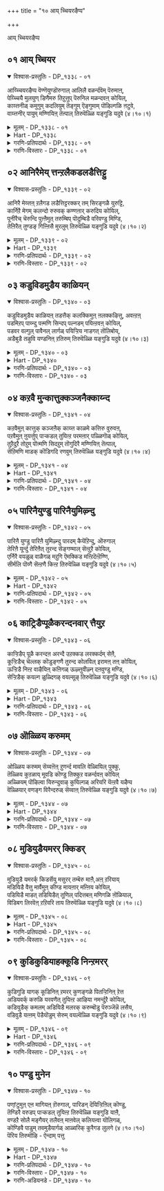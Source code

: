 +++
title = "१० आय् च्चियरऴैप्प"

+++

आय् च्चियरऴैप्प

## ०१ आय् च्चियर

<details open><summary>विश्वास-प्रस्तुतिः - DP_१३३८ - ०१</summary>

आय्च्चियरऴैप्प वॆण्णॆयुण्डॊरुगाल् आलिलै वळर्न्दवॆम् पॆरुमाऩ्,  
पेय्च्चियै मुलयुण् डिणैमरु तिऱुत्तुप् पॆरुनिल मळन्दवऩ् कोयिल्,  
काय्त्तनीळ् कमुगुम् कदलियुम् तॆङ्गुम् ऎङ्गुमाम् पॊऴिल्गळि ऩटुवे,  
वाय्त्तनीर् पायुम् मण्णियिऩ् तॆऩ्पाल् तिरुवॆळ्ळि यङ्गुडि यदुवे (४।१०।१)
</details>

<details><summary>मूलम् - DP_१३३८ - ०१</summary>

आय्च्चियरऴैप्प वॆण्णॆयुण्डॊरुगाल् आलिलै वळर्न्दवॆम् पॆरुमाऩ्,  
पेय्च्चियै मुलयुण् डिणैमरु तिऱुत्तुप् पॆरुनिल मळन्दवऩ् कोयिल्,  
काय्त्तनीळ् कमुगुम् कदलियुम् तॆङ्गुम् ऎङ्गुमाम् पॊऴिल्गळि ऩटुवे,  
वाय्त्तनीर् पायुम् मण्णियिऩ् तॆऩ्पाल् तिरुवॆळ्ळि यङ्गुडि यदुवे (४।१०।१)
</details>

<details><summary>Hart - DP_१३३८</summary>

Our dear lord who ate the butter that the cowherd women gave him,  
slept on a banyan leaf at the end of the eon,  
drank the milk of the devil Putanā,  
broke the two marudu trees,  
and who measured the world and the sky with his two feet at king Mahabali’s sacrifice,  
stays in the temple in Thiruveḷḷiyanguḍi in the southern land  
where the Maṇṇi river flows among the groves with its abundant water  
and coconut, banana and tall kamugu trees grow:
</details>

<details><summary>गरणि-प्रतिपदार्थः - DP_१३३८ - ०१</summary>

आय् च्चियर् = गॊल्लतियरु, अऴैप्प = मॊरॆयिडुवन्तॆ, वॆण्णॆय् उण्डु = बॆण्णॆयन्नु तिन्दवनू, ऒरु काल् = ऒन्दु समयदल्लि, आल् इलै = आलद ऎलॆयमेलॆ, वळर्न्द = पवडिसि \(निद्रिसि\)द, ऎम्बॆरुमान् = सर्वेश्वरनू, पेय् च्चियै मुलै उण्डु = राक्षसिय मॊलॆयन्नुण्डवनू, इणैमरुदु = जोडि मत्तीमरगळन्नु, इऱुत्तु = मुरिदवनू,पॆरुनिलम् = विशालवाद भूमियन्नु, अळन्दवन् = अळॆदवनू \(आद भगवन्तन\), कोयिल् = इरुव पवित्रस्थळवॆन्दरॆ, काय् त्त = कायिबिट्टिरुव, नील् = ऎत्तरवागि बॆळॆदिरुव, कमुहुम् = अडकॆ मरगळु, कदलियुन् = बाळॆय मरगळु, तॆङ्गुम् = तॆङ्गिन मरगळु, ऎङ्गुम् = ऎल्लॆल्लियू \(ऎल्ल कडॆयू\), आम् = समृद्धियागिरुव, पॊऴिळ् हळिन् = तोपुगळ, नडुवे = नडुवल्लि, वाय् त्त = बेकागुवष्टु, नीर् पायुम् = नीरन्नु हरिसुव, मण्णियिन् = मण्णिनदिय, तॆन् पाल्= दक्षिणद दडदल्लि, तिरुवॆळ्ळियङ्गुडि अदुवे = \(अक्को\) अदे, तिरुवॆळ्ळियङ्गुडि क्षेत्र. 
</details>

<details><summary>गरणि-विस्तारः - DP_१३३८ - ०१</summary>

गॊल्लतियरु मॊरॆयिडुवन्तॆ बॆण्णॆयन्नुण्डवनू, ऒन्दु समयदल्लि आलद ऎलॆय मेलॆ पवडिसिद स्वामियू, राक्षसिय मॊलॆयन्नुण्डवनू, जोडि मत्तीमरगळन्नु मुरिदवनू विशालवाद भूमियन्नळॆदवनू आद सर्वेश्वरनु नॆलसिरुव पवित्रस्थळवॆन्दरॆ, कायिबिट्टिरुव ऎत्तरवाद अडकॆय मरगळू बाळॆयमरगळु तॆङ्गिनमरगळू ऎल्ल कडॆयू समृद्धियागिरुव तोपुगळ नडुवॆ बेकागुवष्टु नीरन्नु हरिसुव मण्णिनदिय दक्षिणद दडदल्लि अक्कॊ अदे तिरुवॆळ्ळियङ्गुडि क्षेत्र.

नानाकालगळल्लि नानासाहसगळन्नु नडॆसिदवनू, नानारीतियल्लि कीर्तियन्नु गळिसिदवनू आद भगवन्तनु भूलोकदल्लि नाना दिव्यक्षेत्रगळल्लि नॆलसिद्दानॆ. अवुगळल्लि तिरुवॆळ्ळियङ्गुडि ऎम्बुदॊन्दु पवित्रक्षेत्र. ई क्षेत्रद बगॆगॆ आळ्वाररु ई तिरुमॊऴियल्लि परिचयमाडिकॊडुत्तारॆ. 

तिरुवॆळ्ळियङ्गुडि क्षेत्रवु ’मण्णि’नदिय दक्षिण्द दडदल्लिदॆ. अदर दडगळल्लि ऎल्लि नोडिदरू बाळॆय तोटगळु, अडकॆय तोटगळु, तॆङ्गिन तोटगळु. नदियु अवुगळिगॆल्ल बेकादष्टु नीरन्नु ऒदगिसुत्तदॆ. अदरिन्द, मरगळॆल्लवू दट्टवागि ऎत्तरवागि बॆळॆदिवॆ. अवुगळल्लि कायिगळु पुष्कळवागि गॊनॆगळल्लि तुम्बिकॊण्डिवॆ. तम्पाद आ प्रदेशदल्लि तोटगळ नडुवॆ सर्वेश्वरन देवालयविदॆ. 

आ स्वामिय वैशिष्ट्यवेनु? 

हिन्दॆ, ऒन्दु समयदल्लि, स्वामियु श्रीकृष्णनागि अवतरिसि नन्दगोकुलदल्लि बॆळॆयुत्तिद्दाग, अल्लिय गॊल्लतियरॆल्लरू श्रीकृष्णन तायियाद यशोदादेवियल्लि मॊरॆयिडुवन्तॆ हालु, मॊसरु, बॆण्णॆ मुन्ताद अवरु कूडिट्ट वस्तुगळन्नॆल्ला उण्डु अरगिसिकॊण्ड अद्भुतकारि. कृष्णनु ऎळॆय कन्दनागिरुवाग, कंसनिन्द प्रेरितळागि, तायिय यशोदॆय रूपवन्नु अळवडिसिकॊण्डु बन्दु पूतनियॆम्ब राक्षसियल्लि विषद हालन्नु कुडिदु, आ मूलक अवळ प्राणवन्ने हीरिकॊण्ड अद्भुतकारि. मत्तॆ कृष्णनु अम्बॆगालिक्कुव मगुवागि, तानु माडिद चेष्टॆगळिगॆ शिक्षॆयॆम्बन्तॆ, तायियिन्द ऒरळुकल्लिगॆ कट्टिसिकॊण्डु अदन्नू तन्न हिन्दॆ ऎळॆदुकॊण्डु होगुत्ता, पुष्टवागि बॆळॆदुनिन्तिद्दु जोडि मत्ती मरगळ नडुवॆ नुसुळि, तन्नहिन्दॆ बन्दिद्द ऒरळन्नू तन्न कडॆगॆ ऎळॆदुकॊळ्ळुव नॆपदल्लि आ जोडिमरगळन्ने मुरिदुहाकिद अद्भुतकारि\! 

मत्तॊन्दु समयदल्लि, स्वामियु वामनवटुवागि बलिचक्रवर्तिय यागशालॆगॆ बन्दु, मूरडि नॆलवन्नु याचिसि, पडॆदुकॊण्ड बळिक त्रिविक्रमनागि बॆळॆदु, विशालवाद भूमण्डलवन्नु तन्न ऒन्दे हॆज्जॆयिन्द अळॆदुकॊण्ड अद्भुतकारि\! 

मत्तॆ प्रळयकालदल्लि,इडिय ब्रह्माण्डवन्नु कबळिसि, ऎल्लॆल्लू जलमयमाडि, तानॊन्दु पुट्ट आलदॆलॆय मेलॆ एनू अरियद मगुविनन्तॆ मलगि बहुकाल योग निद्रॆयल्लिद्द महाद्भुतकारि\! 

इन्थ अद्भुतकारियाद सर्वेश्वरनु ईग अत्यन्त मधुरवाद आकर्षकवाद अर्चामूर्तियागि, भक्तकोटिगॆ कृपॆदोरुवुदक्कागिये, तिरुवॆळ्ळियङ्गुडि क्षेत्रदल्लि नॆलसिद्दानॆ. अल्लिगॆ होगि, स्वामिय दिव्यसुन्दर रूपवन्नु कण्डु, कैयल्लाद सेवॆ सल्लिसि, अवन अनुग्रहक्कॆ पात्ररागबेकॆन्दु आळ्वाररु हेळुत्तारॆ.
</details>

## ०२ आनिरैमेय् त्तन्ऱलैकडलडैत्तिट्टु

<details open><summary>विश्वास-प्रस्तुतिः - DP_१३३९ - ०२</summary>

आनिरै मेय्त्तऩ् ऱलैगड लडैत्तिट्टरक्कर् तम् सिरङ्गळै युरुट्टि,  
कार्निऱै मेगम् कलन्दो रुरुवक् कण्णऩार् करुदिय कोयिल्,  
पूनीरैच् चॆरुन्दि पुऩ्ऩैमुत् तरुम्बिप् पॊदुम्बिडै वरिवण्डु मिण्डि,  
तेऩिरैत् तुण्डङ् गिऩ्ऩिसै मुरलुम् तिरुवॆळ्ळि यङ्गुडि यदुवे (४।१०।२)
</details>

<details><summary>मूलम् - DP_१३३९ - ०२</summary>

आनिरै मेय्त्तऩ् ऱलैगड लडैत्तिट्टरक्कर् तम् सिरङ्गळै युरुट्टि,  
कार्निऱै मेगम् कलन्दो रुरुवक् कण्णऩार् करुदिय कोयिल्,  
पूनीरैच् चॆरुन्दि पुऩ्ऩैमुत् तरुम्बिप् पॊदुम्बिडै वरिवण्डु मिण्डि,  
तेऩिरैत् तुण्डङ् गिऩ्ऩिसै मुरलुम् तिरुवॆळ्ळि यङ्गुडि यदुवे (४।१०।२)
</details>

<details><summary>Hart - DP_१३३९</summary>

Our dear lord, the cloud-colored Kaṇṇan who grazed the cows,  
churned the milky ocean for the gods,  
and fought with the Rākshasas and made their heads roll on the ground  
stays in the temple in Thiruveḷḷiyangudi  
where blossoming cherundi and budding punnai plants bloom in the groves  
and lined bees swarm, drinking honey and singing sweet music:
</details>

<details><summary>गरणि-प्रतिपदार्थः - DP_१३३९ - ०२</summary>

आनिरै = दनगळ मन्दॆयन्नु, मेय् त्तु = मेयिसि, अन्ऱु = अन्दु, अलै कडल् = अलॆगळिन्द तुम्बिद कडलन्नु, अडैत्तिट्टु = अडगिसि, अरक्कर् तम् = राक्षसर, शिरङ्गळै = शिरगळन्नु, उरुट्टि = उरुडिसि, कार् निऱै = मळॆगालदल्लि तुम्बिकॊण्डिरुव, मेहम् = मेघगळु, कलन्ददु = कलॆतुकॊण्डिरुव, ओर् उरुवम् = अपरूपवाद \(साटियिल्लद\) ऒन्दु रूपवुळ्ळ,कण्णनार् = श्रीकृष्णनु, करुदिय = आशिसिरुव, कोयिल् = देवालय \(पवित्रस्थळ\)वॆन्दरॆ, पूनिरै = हूतुम्बिरुव, शॆरुन्दि = सुरहॊन्नॆ, पुन्नै = हॊन्नॆमरगळल्लि, मुत्तु = मुत्तुगळन्तॆ, अरुम्बि = मॊग्गुगळागि, पॊदुम्बिडै = दट्टवागिरुव तोपुगळल्लि, वरिवण्डु= सॊबगिन दुम्बिगळु, मिण्डि = तुम्बिकॊण्डु, तेन् = मधुवन्नु, इरैत्तु = गुय् गुट्टुत्ता \(सद्दुमाडुत्ता\), अङ्गु = अल्लि, उण्डु = उण्डु, इन् = मधुरवागि, इशै मुरलुम् = गानमाडुत्तिरुव, तिरुवॆळ्ळियङ्गुवागि, इशै मुरलुम् = गानमाडुत्तिरुव, तिरुवॆळ्ळियङ्गुडि अदुवे = तिरुवॆळ्ळियङ्गुडि क्षेत्र अदे. 
</details>

<details><summary>गरणि-विस्तारः - DP_१३३९ - ०२</summary>

अन्दु, दनगळ मन्दॆयन्नु मेयिसि, अलॆगळिन्द तुम्बिद कडलन्नु अडगिसि, राक्षसर शिरगळन्नु उरुडिसि, मळॆगालद दट्टवाद मोडगळ हागॆ साटियिल्लद ऒन्दु रूपवन्नु तळॆद श्रीकृष्णनु आशिसुव पवित्रस्थळवॆन्दरॆ, हू तुम्बिद सुरहॊन्नॆ, हॊन्नॆ मरगळल्लि मुत्तुगळन्तॆ मॊग्गुगळागि दट्टवागिरुव तोपुगळल्लि सॊबगिन दुम्बिगळु तुम्बिकॊण्डु सद्दुमाडुत्ता मधुवन्नुण्डु गानमाडुत्तिरुव तिरुवॆळ्ळियङ्गुडि क्षेत्रवे.

तिरुवॆळ्ळियङ्गुडि क्षेत्रवु सुरहॊन्नॆ मॊदलाद परिमळतुम्बिद हूविन मरगळ तोपुगळिन्द सुत्तुवरिदिदॆ. अल्लि सॊबगिन दुम्बिगळु हूगळन्नु सेरि, सद्दुमाडुत्ता, मधुवन्नुण्डु, आनन्ददिन्द गान माडुत्तिरुत्तवॆ. अल्लिये भगवन्तनु मधुरवाद रूपवन्नु तळॆदु, भक्तरन्नु अनुग्रहिसुवुदक्कागिये नॆलसिद्दानॆ. 

आ भगवन्तने, हिन्दॆ, मळॆगालद दट्टवाद मुगिलिन हागॆ विलक्षणवाद आकर्षकवाद रूपदल्लि श्रीकृष्णनागि अवतरिसि, इतर गोवळ बालकर हागॆये दनकरुगळन्नु मेयिसिदनु. 

आ भगवन्तने, हिन्दॆ, श्रीरामनागि अवतरिसि, अलॆगळिन्द तुम्बिद कडलन्नु अडगिसि, अदक्कॆ सेतुवॆयन्नु कट्टि, लङ्कॆगॆ मुत्तिगॆ हाकिदनु. अल्लि वासिसुत्तिद्द राक्षसर तलॆगळन्नु उरुडिसिदनु. 

आ स्वामिये इष्टपट्टु तिरुवॆळियङ्गुडि क्षेत्रदल्लि अर्चामूर्तियागि नॆलसिरुवुदु. अवनन्नु दर्शिसि, सेवॆमादि, अवन कृपॆगॆ पात्ररागबेकॆन्दु आळ्वाररु हेळुत्तारॆ.
</details>

## ०३ कडुविडमुडैय काळियन्

<details open><summary>विश्वास-प्रस्तुतिः - DP_१३४० - ०३</summary>

कडुविडमुडैय काळियऩ् तडत्तैक् कलक्किमुऩ् ऩलक्कऴित्तु, अवऩ्ऱऩ्  
पडमिऱप् पाय्न्दु पऩ्मणि सिन्दप् पल्नडम् पयिऩ्ऱवऩ् कोयिल्,  
पडवर वल्गुल् पावैनल् लार्गळ् पयिऱ्ऱिय नाडगत् तॊलिबोय्,  
अडैबुडै तऴुवि यण्डनिऩ् ऱतिरुम् तिरुवॆळ्ळि यङ्गुडि यदुवे (४।१०।३)
</details>

<details><summary>मूलम् - DP_१३४० - ०३</summary>

कडुविडमुडैय काळियऩ् तडत्तैक् कलक्किमुऩ् ऩलक्कऴित्तु, अवऩ्ऱऩ्  
पडमिऱप् पाय्न्दु पऩ्मणि सिन्दप् पल्नडम् पयिऩ्ऱवऩ् कोयिल्,  
पडवर वल्गुल् पावैनल् लार्गळ् पयिऱ्ऱिय नाडगत् तॊलिबोय्,  
अडैबुडै तऴुवि यण्डनिऩ् ऱतिरुम् तिरुवॆळ्ळि यङ्गुडि यदुवे (४।१०।३)
</details>

<details><summary>Hart - DP_१३४०</summary>

Our lord who entered the pond and danced  
on the head of the poisonous snake Kaliyan  
stirring up the water and afflicting him  
and making many diamonds spill out from his head  
stays in the temple in Thiruveḷḷiyanguḍi  
where the sound of music for a play acted by stately women  
spreads everywhere, reaching the sky and roaring like thunder:
</details>

<details><summary>गरणि-प्रतिपदार्थः - DP_१३४० - ०३</summary>

कडु विडम् उडैय = बलुकॆट्ट विषवन्नुळ्ळ, काळियन् = काळीयनिद्द, तडत्तै = तटाकवन्नु \(मडुवन्नु\), कलक्कि = कलकि हाकि, मुन् = हिन्दॆ ऒम्दु सल, अलक्कऴित्तु = बहळ सङ्कटगॊळिसि, अवन् तन् = अवन, पडम् = हॆडॆगळु, इऱ = मुरियुवन्तॆ, पाय्न्दु = \(अदर मेलॆ\) हारिकॊण्डु, पल् मणि शिन्द = हलवारु रत्नगळु उदुरिबीळुवन्तॆ, पल् नडम् = बगॆबगॆय \(अलवारु\) नर्तनगळन्नु, पयिन्ऱवन् कोयिल् = आडिदवन पवित्रस्थळवॆन्दरॆ, पडम् = हॆडॆगळुळ्ल, अरवु = सर्पद, अल् हुल् = नडुवन्नुळ्ळ \(नितम्बगळन्नुळ्ळ\), पावैनल्लार् हळ् = ऒळ्ळॆय \(सुन्दरियराड\) स्त्रीयरु, पयिट्रिय = पळगिद, नाडहत्तु = नटनद, ऒलि = सद्दु, पोय् = होगि, अडैपुडै तऴुवि = अक्कपक्क \(ऎडबल\)गळल्लि हरडिकॊण्डु, अण्डम् निन्ऱु = भूमण्डलदल्लॆल्ला, अदिरुम् = अदुरुवन्तॆ माडुव, तिरुवॆळ्ळियङ्गुडि अदुवे = तिरुवॆळ्ळियङ्गुडि क्षेत्रवे. 
</details>

<details><summary>गरणि-विस्तारः - DP_१३४० - ०३</summary>

बलुकॆट्ट विषवन्नुळ्ळ काळीयन मडुवन्नु कलकिहाकि, हिन्दॆ ऒन्दु सल, अवनन्नु बहळ सङ्कटगॊळिसि, अवन हॆडॆगळु मुरियुवन्तॆ \(अदरमेलॆ\) हारिकॊण्डु, अनेक रत्नगळु उदुरिबीळुवन्तॆ हलवारु नर्तनगळन्नु आडिदवन पवित्रस्थळवॆन्दरॆ, हॆडॆगळुळ्ळ सर्पद नडुवन्नुळ्ळ \(नितम्बगळन्नुळ्ळ\) ऒळ्ळॆय सुन्दरियराद स्त्रीयरु पळगिद नटनद सद्दु अक्कपक्कगळल्लि हरडुत्ता होगि भूमण्डलवन्ने अदुरुवन्तॆ माडुव तिरुवॆळियङ्गुडि क्षेत्रवे अदु. 

तिरुवॆळ्ळियङ्गुडि क्षेत्रदल्लि सुरसुन्दरियराद स्त्रीयरु प्रतिदिनवू तम्म नाट्यकलॆयन्नु तप्पदॆ अभ्यासमाडुत्तारॆ. अवरु धरिसिद काल्गॆज्जॆगळु मधुरवाद लयबद्धवाद सद्दुभूमण्डलवॆल्ला हरडि ऎल्लरू आनन्दिसुवन्तॆ माडुत्तदॆ. इदु भगवन्तनु, हिन्दॆ, श्रीकृष्णनागि अवतरिसिदाग, अवनु नडॆसिद अद्भुतनाट्यवॊन्दन्नु नॆनपिगॆ तरुत्तदॆ. आग, यमुनानदिय ऒन्दु मडुविनल्लि काळीयनॆम्ब भयङ्कर विषसर्पवॊन्दु सेरिकॊण्डित्तु. अदर कॆट्ट विषदिन्द मडुविन नीरु पशुपक्षिमृगादिगळिगू जनरिगू उपयोगविल्लद्दागि होगित्तु. श्रीकृष्णनु इदन्नु तिळिदु, मडुविन दडदल्लि बॆळॆदिद्द कदम्बमरवन्नेरि, मडुविनॊळक्कॆ धुमुकि, अदन्नु चॆन्नागि कलकिहाकिदनु. सुखवागि वासिसुत्तिद्द काळीयनिगॆ कोपबन्तु. कृष्णनन्नु अदु सुत्तिकॊण्डु कॊल्ललु यत्निसितु. कृष्णनु अदरॊडनॆ सरसवाडुत्ता, अदर हॆडॆय मेलक्कॆ हारिकॊण्डु, बगॆबगॆय नाट्यवन्नागि अदन्नु दणिसिदनु. कडॆगॆ काळीयनु शरणु बरलु, अदन्नु मन्निसि, अदक्कॆ सुरक्षितवाद सागरक्कॆ अदन्नु कळुहिसिकॊट्टनु.
</details>

## ०४ कऱवै मुन्कात्तुक्कञ्जनैक्काय्न्द

<details open><summary>विश्वास-प्रस्तुतिः - DP_१३४१ - ०४</summary>

कऱवैमुऩ् कात्तुक् कञ्जऩैक् काय्त्त काळमे कत्तिरु वुरुवऩ्,  
पऱवैमुऩ् ऩुयर्त्तुप् पाऱ्कडल् तुयिऩ्ऱ परमऩार् पळ्ळिगॊळ् कोयिल्,  
तुऱैदुऱै तोऱुम् पॊऩ्मणि सिदऱुम् तॊगुदिरै मण्णियिऩ् तॆऩ्पाल्,  
सॆऱिमणि माडक् कॊडिगदि रणवुम् तिरुवॆळ्ळि यङ्गुडि यदुवे (४।१०।४)
</details>

<details><summary>मूलम् - DP_१३४१ - ०४</summary>

कऱवैमुऩ् कात्तुक् कञ्जऩैक् काय्त्त काळमे कत्तिरु वुरुवऩ्,  
पऱवैमुऩ् ऩुयर्त्तुप् पाऱ्कडल् तुयिऩ्ऱ परमऩार् पळ्ळिगॊळ् कोयिल्,  
तुऱैदुऱै तोऱुम् पॊऩ्मणि सिदऱुम् तॊगुदिरै मण्णियिऩ् तॆऩ्पाल्,  
सॆऱिमणि माडक् कॊडिगदि रणवुम् तिरुवॆळ्ळि यङ्गुडि यदुवे (४।१०।४)
</details>

<details><summary>Hart - DP_१३४१</summary>

Our dark cloud-colored lord with an eagle banner  
who protected the cows, fought with Kamsan  
and sleeps on the milky ocean  
stays in the temple in Thiruveḷḷiyangudi on the southern bank of the Maṇṇai river  
whose waves deposit gold and diamonds on the shores,  
a place filled with diamond-studded palaces and forts where flags fly:
</details>

<details><summary>गरणि-प्रतिपदार्थः - DP_१३४१ - ०४</summary>

कऱवै = हसुगळन्नु, मुन् = मॊदलु, कात्तु = काय्दु, कञ्जनै = कंसनन्नु, काय्न्द = हिंसिसि कॊन्द, काळमेहम् = कार्मुगिलिनन्तॆ, तिरु उरुवन् = पवित्रवाद देहवुळ्ळवनू, पर्सवै = गरुडपक्षियन्नु, मुन् = मुम्भागदल्लि, उयर् त्तु = हारिसि, पाऱ् कडल् = पाल्गडलल्लि, तुयिन्ऱ = निद्रिसुव, परमनार् = परमपुरुषनु, पळ्ळिकॊळ् = पवडिसिरुव \(स्थिरवागि नॆलसिरुव\), कोयिल् = पवित्रस्थळवॆन्दरॆ, तुऱैतुऱै तोऱुम् = ऎल्ला तॊरॆगळिगिन्तलू, पॊन् = चिन्नवन्नू, मणि = रत्नगळन्नू, शिदऱुम् = तळ्ळि ऎरचुव, तॊहु = दट्टवाद, तिरै = अलॆगळुळ्ल, मण्ण्यिन् = मण्णिनदिय,तॆन् पाल् = दक्षिणद दडद मेलॆ, शॆऱि = ऒत्तागि, मणिमाडम् = रत्नखचितवाद महडि मनॆगळ, कॊडि = ध्वजगळु, कदिर् = सूर्यनन्नु, अणवुम् = मुट्टुवन्थ तिरुवॆळ्ळियङ्गुडिअदुवे = तिरुवॆळ्ळियङ्गुडिक्षेत्रवु अदे.
</details>

<details><summary>गरणि-विस्तारः - DP_१३४१ - ०४</summary>

मॊदलु हसुगळन्नु मेयिसि, कंसनन्नु हिंसिसि कॊन्द, कार्मुगिलिन हागॆ पवित्रवाद देहवुळ्ळवनू, गरुडपक्षियन्नु मुन्दुगडॆ हारिसि पाल्गडलल्लि निद्रिसुववनू आद परमपुरुषनु स्थिरवागि नॆलसिरुव पवित्रस्थळवॆन्दरॆ, ऎल्ला तॊरॆगळिगिन्तलू भिन्नवागि चिन्नवन्नू रत्नगळन्नू तळ्ळि ऎरचुव दट्टवाद अलॆगळुळ्ळ मण्णिनदिय दक्षिणद दडदमेलॆ रत्नखचितवाद महडिमनॆगळ ध्वजगळु ऒत्तागि सूर्यनन्नु मुट्टुवन्तॆ इरुव तिरुवॆळ्ळियङ्गुडि ऎम्ब क्षेत्रवे. 

तिरुवॆळ्ळियङ्गुडि क्षेत्रदल्लि हरियुव मण्णिनदियु इतर ऎल्ला नदिगळिगिन्तलू भिन्नवादद्दु. अदु दट्टवाद तन्न अलॆगळ मूलक चिन्नवन्नू रत्नगळन्नू तळ्ळिकॊण्डु बन्दु, दडक्कॆ ऎरचुत्तदॆ. भगवन्तन तिरुवडिगळिगॆ तानु सल्लिसुव सेवॆ अदु ऎन्तलो\! 

आ क्षेत्रदल्लि महडिमनॆगळु रत्नखचितवागि, ऎत्तरवागि, बॆळॆदुतुम्बिकॊण्डिवॆ. अवुगळ मेलॆ हाराडुव ध्वजगळु सूर्यनन्ने मरॆमाडुत्तवॆ. भगवन्तन साटियिल्लद तेजस्सिन मुम्दॆ अवन तेजस्सॆ ऎन्दु तोरिसलो\! इल्लवॆ, भगवन्तन आ दिव्यप्रभॆयल्लिये, यावुदरिन्दलू मिश्रहॊन्ददॆ, परिशुद्धवाद रीतियल्ले अवन दर्शनलाभवन्नु पडॆयबेकॆन्तलो\! अरितु, दिव्यसुन्दरनागि, स्वामियु, तन्न मधुरवाद अर्चास्वरूपदल्लि आ क्षेत्रदल्लि नॆलसिद्दानॆ. 

आ स्वामिये, हिन्दॆ, श्रीकृष्णनागि अवतरिसिदाग, सामान्यगोवळनन्तॆ, गोवळबालकर जॊतॆयल्लि हसुगळन्नु मेयिसिदनु. कडुदुष्टनाद कंसनन्नु कॊन्दुहाकिदनु. 

आ स्वामिये, गरुडध्वजनागि, पाल्गडलल्लि शेषशयननागि पवडिसिरुव परमपुरुषनु. 

अवनन्नु कण्णारकण्डु, अवन तिरुवडिगळिगॆ सेवॆ सल्लिसि, अवन कृपॆगॆ पात्ररागबेकु ऎन्नुत्तारॆ आळ्वाररु.
</details>

## ०५ पारिनैयुण्डु पारिनैयुमिऴ्न्दु

<details open><summary>विश्वास-प्रस्तुतिः - DP_१३४२ - ०५</summary>

पारिऩै युण्डु पारिऩै युमिऴ्न्दु पारदम् कैयॆऱिन्दु, ऒरुगाल्  
तेरिऩै यूर्न्दु तेरिऩैत् तुरन्द सॆङ्गण्माल् सॆऩ्ऱुऱै कोयिल्,  
एर्निरै वयळुळ् वाळैगळ् मऱुगि ऎमक्किड मऩ्ऱिदॆऩ्ऱॆण्णि,  
सीर्मलि पॊय्गै सॆऩ्ऱणै किऩ्ऱ तिरुवॆळ्ळि यङ्गुडि यदुवे (४।१०।५)
</details>

<details><summary>मूलम् - DP_१३४२ - ०५</summary>

पारिऩै युण्डु पारिऩै युमिऴ्न्दु पारदम् कैयॆऱिन्दु, ऒरुगाल्  
तेरिऩै यूर्न्दु तेरिऩैत् तुरन्द सॆङ्गण्माल् सॆऩ्ऱुऱै कोयिल्,  
एर्निरै वयळुळ् वाळैगळ् मऱुगि ऎमक्किड मऩ्ऱिदॆऩ्ऱॆण्णि,  
सीर्मलि पॊय्गै सॆऩ्ऱणै किऩ्ऱ तिरुवॆळ्ळि यङ्गुडि यदुवे (४।१०।५)
</details>

<details><summary>Hart - DP_१३४२</summary>

The lovely-eyed Thirumāl  
who swallowed the whole earth and spat it out  
and fought in the Bharatha war and drove the chariot for Arjuna  
stays in the temple in Thiruveḷḷiyanguḍi  
where vāḷai fish living in the fields, frightened when farmers plow the land,  
decide, “This is not the place for us!”  
and move to other beautiful ponds :
</details>

<details><summary>गरणि-प्रतिपदार्थः - DP_१३४२ - ०५</summary>

पारिनैउण्डु = लोकगळन्नु उण्डु, पारिनै उमिऴ्न्दु = लोकगळन्नु उगुळि, पारदम् = भारतयुद्धदल्लि, कैऎऱिन्दु = माडतक्कद्दन्नु माडि, ऒरु काल् = ऒन्दु समयदल्लि, तेरिनै ऊर्न्दु = रथवन्नु नडॆसि, तेरिनै तुरन्द = रथगळन्नु नाशपडिसिद, शॆम् कण् माल् = कॆन्दावरॆयन्तॆ कण्णुळ्ळ सर्वेश्वरनु, शॆन्ऱु= बन्दु, उऱै कोयिल् = नॆलसिरुव पवित्रस्थळवॆन्दरॆ, एर् निऱै = नेगिलुगळु तुम्बिरुव, वयलुळ् = गद्दॆ बयलुगळल्लि वाळैहळ् = बाळॆमीनुगळु, मऱुहि = अञ्जि,ऎमक्कु = नमगॆ, इडम् = \(योग्यवाद\) स्थळ, अन्ऱु इदु = इदल्ल, ऎन्ऱुऎण्णि = ऎन्दुयोचिसि, शीर् मलि= सॊबगु \(सम्पत्तु\) तुम्बिरुव, पॊय् है = सरोवरगळिगॆ शॆन्ऱु = होगि, अणैहिन्ऱ = सेरुवन्थ, तिरुवॆळ्ळियङ्गुडि अदुवे = तिरुवॆळ्ळियङ्गुडि क्षेत्रवु अदे. 
</details>

<details><summary>गरणि-विस्तारः - DP_१३४२ - ०५</summary>

ऒन्दु समयदल्लि लोकगळन्नॆल्ला उण्डु, मत्तॊन्दु समयदल्लि लोकगळन्नु उगुळिदवनू भारतयुद्धदल्लि माडतक्कद्दन्नॆल्ला माडि, रथवन्नु नडॆसि रथगळन्नु नाशपडिसिदवनू आद कॆन्दावरॆयन्तॆ कण्णुगळुळ्ळ सर्वेश्वरनु नॆलसिरुव स्थळवॆन्दरॆ, नेगिलुगळु तुम्बिरुव गद्दॆ बयलुगळल्लि बाळॆमीनुगळु इदुनमगॆ तक्क स्थळवल्लवॆन्दु अञ्जि यॊचिसि, सॊबगु सम्पत्तु तुम्बिद सरोवरगळिगॆ होगि सेरुवन्थ तिरुवॆळ्ळियङ्गुडि क्षेत्रवे. 

तिरुवॆळ्ळियङ्गुडि क्षेत्रदल्लि विशालवाद सरोवरगळु विस्तारवाद गद्दॆबयलुगळु इवॆ. गद्दॆगळल्लि बत्तबॆळॆयुत्तिरुव कालदल्लि बाळॆय मीनुगळु अल्लि आनन्ददिन्द नॆगॆदाडुत्ता बाळुत्तवॆ. आदरॆ, बत्तवन्नु कॊयिलु माडिदाग मत्तु नेगिलुगळु सालुसालागि उळुवुदक्कॆन्दु गद्दॆ बयलुगळल्लि सिद्धवादाग, बाळॆय मीनुगळिगॆ अञ्जिकॆयागुत्तदॆ. अवुगळिगॆ आ गद्दॆबयलुगळु योग्यवाद स्थळवल्लवॆन्दु तिळिदकूडले, अवु गद्दॆबयलुगळ मग्गुलल्ले इरुव सरोवरगळिगॆ होगि सेरिकॊळ्ळुवुवु. अल्लि अवु सुखवागि वासिसबहुदल्ल\! आ क्षेत्रदल्लिये भगवन्तनु अर्चामूर्तियागि नॆलसिद्दानॆ. 

आ स्वामिये हिन्दॆ, प्रळयकालदल्लि, इडिय ब्रह्माण्डवन्नु कबळिसिद्दु, अदन्नु बीजरूपदल्लि अवनु तन्न हॊट्टॆयल्लिट्टु रक्षिसिद्दु मत्तॆ सृष्टिय काल बन्दाग, ब्रह्माण्डवन्नु मत्तॆ हॊरहाकिदनु. 

आ स्वामिये, श्रीकृष्णनागि अवतरिसि, पाण्डवर मत्तु कौरवर नडुवॆ सन्धि नडॆसि, तानु माडबेकाद्दॆल्लवन्नू माडिदनु. सन्धिमुरिदुबिद्दाग, अवने अर्जुननिगॆ सारथियागि, कौरवर पक्षदल्लिन रथगळन्नॆल्ला नाशपडिसिदनु. 

आ स्वामिये कॆन्दावरॆयन्तॆ विशालवू आकर्षकवू आद कण्णुगळुळ्ळ दिव्यसुन्दरनु. अवन मधुररूपवन्नु कण्डु, अवनिगॆ सेवॆ सल्लिसि, अवन कृपॆगॆ पात्ररागबेकु ऎन्नुत्तारॆ आळ्वाररु.
</details>

## ०६ काट्रिडैप्पूळैकरन्दनवार् त्तैयुऱ

<details open><summary>विश्वास-प्रस्तुतिः - DP_१३४३ - ०६</summary>

काऱ्ऱिडैप् पूळै करन्दऩ अरन्दै उऱक्कड लरक्कर्दम् सेऩै,  
कूऱ्ऱिडैच् चॆल्लक् कॊडुङ्गणै तुरन्द कोलविल् इरामऩ् तऩ् कोयिल्,  
ऊऱ्ऱिडै निऩ्ऱ वाऴैयिऩ् कऩिगळ् ऊऴ्त्तुवीऴ्न् दऩवुण्डु मण्डि,  
सेऱ्ऱिडैक् कयल्ग ळुळ्दिगऴ् वयल्सूऴ् तिरुवॆळ्ळि यङ्गुडि यदुवे (४।१०।६)
</details>

<details><summary>मूलम् - DP_१३४३ - ०६</summary>

काऱ्ऱिडैप् पूळै करन्दऩ अरन्दै उऱक्कड लरक्कर्दम् सेऩै,  
कूऱ्ऱिडैच् चॆल्लक् कॊडुङ्गणै तुरन्द कोलविल् इरामऩ् तऩ् कोयिल्,  
ऊऱ्ऱिडै निऩ्ऱ वाऴैयिऩ् कऩिगळ् ऊऴ्त्तुवीऴ्न् दऩवुण्डु मण्डि,  
सेऱ्ऱिडैक् कयल्ग ळुळ्दिगऴ् वयल्सूऴ् तिरुवॆळ्ळि यङ्गुडि यदुवे (४।१०।६)
</details>

<details><summary>Hart - DP_१३४३</summary>

Our god Rama who shot cruel arrows from his beautiful bow  
at the army of the Rakshasas of Lanka surrounded with oceans  
and destroyed them, making their army fly away like cotton in the wind  
stays in the temple in Thiruveḷḷiyangudi  
surrounded with flourishing fields  
where kayal fish that live in the wet mud  
glitter after eating ripe banana fruits that have fallen from the trees:
</details>

<details><summary>गरणि-प्रतिपदार्थः - DP_१३४३ - ०६</summary>

काट्रु इडै = गाळिय नडुवॆ, पूळै = बूरुग हत्तियु करन्दन वार् = हॆसरिल्लद करगि होगुव हागॆ, अरनन्दैउऱ = कडुदुःखवुण्टाघुवन्तॆ, कडल् अरक्कर् तम् शेनै = राक्षसरकडलसेनॆयन्नु, कूट्रु इडै = यमनहत्तिरक्कॆ, शॆल्ल = होगुवन्तॆ, कॊडु कणै तुरनदि = क्रूरवाद बाणगळन्नु प्रयोगिसिद, कोलम् विल्लि = सॊबगिन बिल्लुगारनाद, इरामन् तन् = रामन, कोयिल् =पवित्रस्थळवॆन्दरॆ, ऊट्रु इडै= ऊटॆगळ नडुवॆ, निन्ऱ = निन्तिरुव \(बॆळॆदिरुव\), वाऴैयिन् = बाळॆय, कनिहळ् = हण्णुगळु, ऊऴ्न्दु = उदुरि, वीळ्न्दन = बिद्दवन्नु, उण्डु = उण्डु, मण्डि= उत्साहगॊण्डु, शेट्रिडै = रॊच्चु नॆलगळल्लि, कयल् हळ् = कयल् मीनुगळु, उहळ् = चिम्मि आटवाडुव, तिहऴ् = बॆळगुव, वयल् शूळ् = गद्दॆबयलुगळिन्द सुत्तुवरिद, तिरुवॆळ्ळियङ्गुडि अदुवे = तिरुवॆळ्ळियङ्गुडि अदे. 
</details>

<details><summary>गरणि-विस्तारः - DP_१३४३ - ०६</summary>

तिरुवॆळ्ळियङ्गुडि क्षेत्रदल्लि ऊटॆगळु उक्कि हरियुत्तवॆ. अवुगळ मग्गुअल्ल्ले बाळॆय मरगळु हुलुसागि ऎत्तरवागि बॆळॆदु निन्तिवॆ. अवुगळल्लि बाळॆयगॊनॆगळु जग्गुत्तिवॆ. गॊनॆगळिन्द कळित बाळॆय हण्णुगलु कळचिकॊण्डु उदुरि बीळुत्तवॆ. कॆळगॆ कॊच्चॆय नॆलदल्लि जीविसुव कयल् मीनुगळु आ हण्णुगळन्नु उत्साहदिन्द तिन्दु, हर्षगॊण्डु, चिम्मि नॆगॆदु आटावाडुत्तवॆ. हर्षसमृद्धवाद क्षेत्र अदु\! अल्लिये भगवन्तनु मधुरसुन्दरनाद अर्चामूर्तियागि नॆलसिद्दानॆ. 

आ स्वामिये, हिन्दॆ, श्रीरामनागि अवतरिसिदनु. गाळिगॆ सिक्क बूरुगद हत्ति हॆसरिल्लदन्तॆ करगिहोगुव हागॆ, कडलिनिन्द सुत्तुवरिद लङ्कापट्टणद राक्षससेनॆयॆल्लवू यमसदनक्कॆ होगि कडुसङ्कटदल्लि सिक्किबीळुवन्तॆ, श्रीरामनु तन्न सुन्दरवाद कोदण्डवन्नु हिडिदु, क्रूरवाद अम्बुगळन्नु प्रयोगिसिदनल्लवे?
</details>

## ०७ ऒळ्ळिय करुमम्

<details open><summary>विश्वास-प्रस्तुतिः - DP_१३४४ - ०७</summary>

ओळ्ळिय करुमम् सॆय्वऩॆऩ् ऱुणर्न्द मावलि वेळ्वियिल् पुक्कु,  
तॆळ्ळिय कुऱळाय् मूवडि कॊण्डु तिक्कुऱ वळर्न्दवऩ् कोयिल्  
अळ्ळियम् पॊऴिल्वा यिरुन्दुवाऴ् कुयिल्गळ् अरियरि यॆऩ्ऱवै यऴैप्प  
वॆळ्ळियार् वणङ्ग विरैन्दरुळ् सॆय्वाऩ् तिरुवॆळ्ळि यङ्गुडि यदुवे (४।१०।७)
</details>

<details><summary>मूलम् - DP_१३४४ - ०७</summary>

ओळ्ळिय करुमम् सॆय्वऩॆऩ् ऱुणर्न्द मावलि वेळ्वियिल् पुक्कु,  
तॆळ्ळिय कुऱळाय् मूवडि कॊण्डु तिक्कुऱ वळर्न्दवऩ् कोयिल्  
अळ्ळियम् पॊऴिल्वा यिरुन्दुवाऴ् कुयिल्गळ् अरियरि यॆऩ्ऱवै यऴैप्प  
वॆळ्ळियार् वणङ्ग विरैन्दरुळ् सॆय्वाऩ् तिरुवॆळ्ळि यङ्गुडि यदुवे (४।१०।७)
</details>

<details><summary>Hart - DP_१३४४</summary>

Our god took the form of a dwarf,  
went to the sacrifice of the Asuran king Mahabali  
who thought he could do anything he wanted,  
asked for three feet of land, grew tall in all directions  
and measured the earth and the sky:  
He stays in the temple in Thiruveḷḷiyanguḍi  
where cuckoo birds living in beautiful alli groves  
call to the god Veḷḷiyār, exclaiming, “Hari, Hari!”  
and he hurries to them and gives them his grace:
</details>

<details><summary>गरणि-प्रतिपदार्थः - DP_१३४४ - ०७</summary>

ऒळ्ळिय = ऒळ्ळॆय, करुमम् = कॆलसगळन्नु, शॆय् वन् = माडुववनु, ऎन्ऱु = ऎन्दु, उणर्न्दु = सङ्कल्पिसिद, मावलि = महाबलिय, वेळ्वियिल् = याग शालॆयल्लि, पुक्कु = प्रवेशिसि, तॆळ्ळिय = ज्ञानियाद, कूऱळ् आय् = वामनवटुवागि, मू अडि = मूरुहॆज्जॆगळष्टु नॆलवन्नु, कॊण्डु = \(दानवन्नु\) स्वीकरिसि, तिक्कू उऱ = ऎल्ला दिक्कुगळल्लू व्यापिसि, वळर्न्दवन् = बॆळॆदवन, कोयिल् = पवित्रस्थळवॆन्दरॆ, अळ्ळि = दट्टवागि, अम् = सुन्दरवागि, इरुव, पॊऴिल् वाय् = तोपुगळल्लि, वाऴ् = बाळुव, कुऱुल् हळ् = कोगिलॆगळु, अरि अरि ऎन्ऱु अवै अऱैप्प = हरि हरि ऎन्दु अवु कूगुवन्थ, वॆळ्ळियार् = शुक्रनु, वणङ्ग= उपासनॆ माडलु, विरैन्दु= बेग, अरुळ् शॆय् वान् = कृपॆमाडुवन्थ, तिरुवॆळ्ळियङ्गुडि अदुवे= तिरुवॆळ्ळियङ्गुडि क्षेत्रवु अदे. 
</details>

<details><summary>गरणि-विस्तारः - DP_१३४४ - ०७</summary>

ऒळ्ळॆय कॆलसगळन्नु माडुववनु ऎन्दु सङ्कल्पिसिद महाबलिय यागशालॆयल्लिज्ञानियाद वामनवटुवागि प्रवेशिसि, मूरु हॆज्जॆगळष्टु नॆलवन्नु दानवागि स्वीकरिसि, ऎल्ला दिक्कुगळल्लू व्यापिसि बॆळॆदवन पवित्रस्थळवॆन्दरॆ, अन्दवागियू दट्टवागियू बॆळॆदिरुव तोपुगळल्लि वासिसुव कोगिलॆगळु हरिहरि ऎन्दु कूगुवन्थ मत्तु शुक्रनु उपासनॆ माडिदाग बेगनॆ कृपॆमाडिदन्थ तिरुवॆळ्ळियङ्गुडि क्षेत्रवे अदु.

तिरुवॆळ्ळियङ्गुडि क्षेत्रवु प्रकृति सुन्दरवू परम पवित्रवू आदद्दु. दट्टवागि मत्तु अन्दवागि बॆळॆदु निन्तिरुव मरगळ तोपुगळिन्द सुत्तुवरिदिदॆ. आ तोपुगळल्लि कोगिलॆगळु मनॆमाडिकॊण्डु, यावागलू ’हरिहरि’ ऎन्दु कूगुत्ता अवु ई क्षेत्रवन्ने पवित्रगॊळिसिदॆ. आद्दरिन्दले भगवन्तनु ई क्षेत्रदल्लि नॆलसिद्दानॆ.

आ स्वामिये, हिन्दॆ, वामन-त्रिविक्रमनादद्दु. यारे आगलि तन्नल्लिगॆ बन्दु, तन्नन्नु याचिसिदरॆ, अवरु केळिद्दन्नु कॊडुवुदागि सङ्कल्पिसिद्दनु बलिचक्रवर्ति. अवनु राक्षसराजनागिद्दरू सह,अवनु बहळ ऒळ्ळॆय कॆलसगळल्लिये तॊडगिद्दनु, महादानि ऎन्दु हॆसरुगॊण्डिद्दनु. अवनन्नु अनुग्रहिसुवुदक्कागिये भगवन्तनु ऒळ्ळॆय तिळिवळिकॆयुळ्ळ वामनवटुवाग् अवन याग शालॆगॆ बन्दनु. तनगॆ तन्न हॆज्जॆयल्लिमूरे मूरु हॆज्जॆगळ नॆलवन्नु दानमाडॆन्दु बलिचक्रवर्तियन्नु याचिसिदनु. चक्रवर्तियिन्द दानवन्नु स्वीकरिसिद कूडले, स्वामियु अगाधवागि बॆळॆदु, ऎल्ला दिक्कुगळल्लू व्यापिसिद त्रिविक्रमनादनु. तन्न ऒन्दु हॆज्जॆयिम्द भूलोकवन्नळॆदुकॊण्डनु. मत्तॊन्दु हॆज्जॆयिन्द मेलणलोकगळन्नॆल्ला आवरिसिकॊण्डनु. इन्नु मूरनॆय हॆज्जॆयष्टु नॆलक्कॆ स्थळवॆल्लि? बलिचक्रवर्तियु भगवन्तन तिरुवडियन्नु तन्न तलॆय मेलॆये इरिसिकॊण्डनु मत्तु भगवन्त परिपूर्णानुग्रहक्कॆ अवनु पात्रनादनु. 

हागॆये भगवन्तनिगॆ सेवॆ सल्लिसि, अवन अनुग्रहक्कॆ पात्ररागबेकॆन्दु हेळुत्तारॆ आळ्वाररु. 

ई पाशुरदल्लि, ’तिरुवॆळ्ळियङ्गुडि’ ऎन्दु क्षेत्रक्कॆ एकॆ हॆसरायितु ऎन्दु विवरिसलागिदॆ. हिन्दॆ, ऒन्दु समयदल्लि शुक्राचार्यरु ई प्रदेशक्कॆ बन्दु, इल्लिये भगवन्तनन्नु उपासिसिदरॆन्दू, भगवन्तनु अवरिगॆ बेग अनुग्रहिसिदनॆन्दू कतॆ. आद्दरिन्दले ई क्षेत्रक्कॆ “तिरु-वॆळ्ळि-अम्-गुडि” ऎन्दरॆ ’पवित्रवाद – शुक्रनु उपासिसिद – अन्दवाद – क्षेत्र” ऎन्दु हॆसरायितन्तॆ.
</details>

## ०८ मुडियुडैयमरर् क्किडर्

<details open><summary>विश्वास-प्रस्तुतिः - DP_१३४५ - ०८</summary>

मुडियुडै यमरर्क् किडर्सॆयु मसुरर् तम्बॆरु माऩै,अऩ् ऱरियाय्  
मडियिडै वैत्तु मार्वैमुऩ् कीण्ड मायऩार् मऩ्ऩिय कोयिल्,  
पडियिडै माडत् तडियिडैत् तूणिल् पदित्तबऩ् मणिगळि ऩॊळियाल्,  
विडिबग लिरवॆऩ् ऱऱिवरि ताय तिरुवॆळ्ळि यङ्गुडि यदुवे (४।१०।८)
</details>

<details><summary>मूलम् - DP_१३४५ - ०८</summary>

मुडियुडै यमरर्क् किडर्सॆयु मसुरर् तम्बॆरु माऩै,अऩ् ऱरियाय्  
मडियिडै वैत्तु मार्वैमुऩ् कीण्ड मायऩार् मऩ्ऩिय कोयिल्,  
पडियिडै माडत् तडियिडैत् तूणिल् पदित्तबऩ् मणिगळि ऩॊळियाल्,  
विडिबग लिरवॆऩ् ऱऱिवरि ताय तिरुवॆळ्ळि यङ्गुडि यदुवे (४।१०।८)
</details>

<details><summary>Hart - DP_१३४५</summary>

Our lord Māyan who took the form of a lion  
and split open the chest of Hiraṇyan, the king of the Asurans  
when he vexed the gods, the kings of the sky,  
stays in the temple in Thiruveḷḷiyanguḍi  
where the jewels studding the pillars of the palaces  
shine so bright it is hard to know whether it is day or night:
</details>

<details><summary>गरणि-प्रतिपदार्थः - DP_१३४५ - ०८</summary>

मुडि उडै = किरीटवन्नु धरिसिरुव, अमरर् क्कु = देवतॆगॆ, \(देवेन्द्रनिगॆ\), इडर् शॆय्युम् = सङ्कटगॊळिसुव, अशुरर् तम् पॆरुमानै = असुरर राजनन्नु \(हिरण्यकशिपुवन्नु\), अन्ऱु = अन्दु, अरि आय् = नरसिंहनागि, मडि इडै वैत्तु = तॊडॆय मेलॆ इट्टुकॊण्डु, मार् वै = ऎदॆयन्नु, मुन् – आग, कीण्ड = सीळिद, मायनार् = अद्भुतकारियु, मन्निय = नॆलसिरुव, कोयिल् = पवित्रस्थळवॆन्दरॆ, पडि इडै = भूमियल्लि, माडत्तु = महडि मनॆगळल्लि, अडियिडै = तळदल्लि, तूणिल् = कम्बदल्लि, पदित्त = हुदुगिट्ट, पल् मणिहळिन् = अनेक रत्नगळ, ऒळियाल् = प्रकाशदिन्द, विडि पहल् इरवु ऎन्ऱु = अनेक रत्नगळ, ऒळियाल् = प्रकाशदिन्द, विडि पहल् इरवु ऎन्ऱु = उषःकाल, हगलु, रात्रि ऎम्बुदु, अन्दु = तिळियलारदन्तॆ आगिरुव, तिरुवॆळ्ळियङ्गुडि अदुवे आय = तिळियलारदन्तॆ आगिरुव, तिरुवॆळ्ळियङ्गुडि अदुवे = तिरुवॆळ्ळियङ्गुडि क्षेत्रवे अदु. 
</details>

<details><summary>गरणि-विस्तारः - DP_१३४५ - ०८</summary>

किरीटवन्नु धरिसिरुव देवतॆगॆ \(देवेन्द्रनिगॆ\) सङ्कटकॊडुव असुरर राजनन्नु \(हिरण्यकशिपुवन्नु\), अन्दु, नरहरियागि, तॊडॆयमेलॆ इट्टुकॊण्डु अवन ऎदॆयन्नु, आग, सीळिद अद्भुतकारियु नॆलसिरुव पवित्रस्थळवॆन्दरॆ, भूमिय मेलॆ कट्टिरुव महडिमनॆगळ तळदल्लि, कम्बगळल्लि, हुदुगिट्ट अनेक रत्नगळ प्रकाशदिन्द, मुञ्जानॆ मुच्चञ्जॆगळु, हगलु, रात्रि, ऎम्बुदे तिळियलारदन्तॆ आगिरुव तिरुवॆळ्ळियङ्गुडि क्षेत्रवे अदु. 

तिरुवॆळ्ळियङ्गुडि क्षेत्रदल्लि ऎल्लि नोडिदरू सॊगसाद महडिमनॆगळु. अवुगळ तळभागदल्लियू कम्बगळल्लियू बगॆबगॆय रत्नगळन्नु हुदुगिट्टिद्दारॆ. आ रत्नगळ हॊळपिनिन्द मुञ्जानॆ यावुदु, हगलु यावुदु, मुच्चञ्जॆ यावुदु, रात्रि यावुदु ऎम्बुदर अरिवे इल्लदन्तॆ आगिदॆ. अन्थ प्रकाशमयवाद आ क्षेत्रदल्लिये साटियिल्लद प्रकाशमयनाद भगवन्तनु मधुरसुन्दरनागि, अर्चावतारियागि, नॆलसिद्दानॆ. 

आ स्वामिये, हिन्दॆ, नरसिंहनागि अवतरिसि, देवेन्द्रनिगू देवतॆगळिगू तडॆयलारदष्टु काटकॊट्ट राक्षसराजनाद हिरण्यकशिपुवन्नु तन्न तॊडॆयमेलॆ हाकिकॊण्डु, अवन ऎदॆयन्नु सीळिकॊण्ड अद्भुतकारि\! 

आ क्षेत्रक्कॆ होगि, स्वामियन्नु कण्डु, अवन सेवॆ माडि, अवन अनुग्रहक्कॆ पात्ररागबेकॆन्नुत्तारॆ, आळ्वाररु.
</details>

## ०९ कुडिकुडियाहक्कूडि निन्ऱमरर्

<details open><summary>विश्वास-प्रस्तुतिः - DP_१३४६ - ०९</summary>

कुडिगुडि यागक् कूडिनिऩ् ऱमरर् कुणङ्गळे पितऱ्ऱिनिऩ् ऱेत्त  
अडियवर्क् करुळि यरवणैत् तुयिऩ्ऱ आऴिया नमर्न्दुऱै कोयिल्,  
कडियुडैक् कमलम् अडियिडै मलरक् करुम्बॊडु पॆरुञ्जॆन्नॆ लसैय,  
वडिवुडै यऩ्ऩम् पॆडैयॊडुम् सेरुम् वयल्वॆळ्ळि यङ्गुडि यदुवे (४।१०।९)
</details>

<details><summary>मूलम् - DP_१३४६ - ०९</summary>

कुडिगुडि यागक् कूडिनिऩ् ऱमरर् कुणङ्गळे पितऱ्ऱिनिऩ् ऱेत्त  
अडियवर्क् करुळि यरवणैत् तुयिऩ्ऱ आऴिया नमर्न्दुऱै कोयिल्,  
कडियुडैक् कमलम् अडियिडै मलरक् करुम्बॊडु पॆरुञ्जॆन्नॆ लसैय,  
वडिवुडै यऩ्ऩम् पॆडैयॊडुम् सेरुम् वयल्वॆळ्ळि यङ्गुडि यदुवे (४।१०।९)
</details>

<details><summary>Hart - DP_१३४६</summary>

Our lord who rests on a snake bed  
and gives his grace to his devotees  
as the gods in the sky join together,  
chattering about his good nature and praising him  
stays in the temple in Thiruveḷḷiyanguḍi  
where fragrant lotuses bloom  
and sugarcane and abundant good paddy plants sway in the wind  
while beautiful male swans play with their mates:
</details>

<details><summary>गरणि-प्रतिपदार्थः - DP_१३४६ - ०९</summary>

कुडिकुडि आह = कुटुम्ब कुटुम्बगळागि, कूडि = कूडिकॊण्डु, निन्ऱ = निन्तिरुव, अमरर् = देवतॆगळु \(अमररु\), कुणङ्गळे = भगवन्तन कल्याणगुणगळन्ने, पिदट्रि = मॆल्लगॆ \(मृदुवागि\) हेळिकॊळ्ळुत्ता, निन्ऱु एत्त = निन्तु स्तुतिसुत्तिरुव, अडियवरक्कू = दासरिगॆ \(भक्तरिगॆ\), अरुळि = कृपॆमाडि, अरवु अणै = शेषशयनदल्लि, तुयिन्ऱ = पवडिसुव, आऴियान् = चक्रायुधधारियु, अमर्न्दु = शाश्वतवागि, उऱै = नॆलसिरुव, कोयिल् = पवित्रस्थळवॆन्दरॆ, कडि उडै = परिमळतुम्बिद, कमलम् = कमलगळु, अडियुडै = तळदल्लि, मलर् = अरळलु, करुम्बॊडु = कब्बिनॊडनॆ, पॆरु = ऎत्तरवागि बॆळॆदिरुव, शॆन्नॆल् = कॆम्बत्तवु, अशैय = अलुगाडलु, वडिवु उडै = सुन्दररूपवुळ्ळ, अन्नम् = हंसपक्षियु, पॆडैयॊडुम् = हॆण्णुहंसगळॊडनॆ, शेरुम् = सेरुवन्थ, वयल् = गद्दॆबयलुगळुळ्ल, वॆळ्ळियङ्गुडि अदुवे = तिरुवॆळ्ळियङ्गुडि क्षेत्रवे अदु. 
</details>

<details><summary>गरणि-विस्तारः - DP_१३४६ - ०९</summary>

कुटुम्ब कुटुम्बगळागि ऒट्टागि कूडिकॊण्डु बन्दिरुव अमररु भगवन्तन कल्याणगुणगळन्नु मृदुवागि हेळुत्ता, निन्तु स्तुतिसुत्तिरुव भक्तरिगॆ कृपॆमादि, शेषशयननागि पवडिसिरुव चक्रायुधधारियु शाश्वतवागि नॆलसिरुव पवित्रस्थळवॆन्दरॆ, परिमळ तुम्बिद कमलगळु तळदल्लि \(बुडदल्लि\) अरळिरुव मत्तु कब्बिनॊडनॆ कॆम्बत्तवु ऎत्तरवागि बॆळॆदु अलुगाडुत्तिरुव मत्तु सुन्दरवाद देहवुळ्ळ हंसपक्षिगळु अवुगळ हॆण्णुगळॊडनॆ कूडिरुव गद्दॆबयलुगळुळ्ळ तिरुवॆळ्ळियङ्कुडि क्षेत्रवे अदु. 

तिरुवॆळ्ळियङ्गुडि क्षेत्रदल्लि ऎल्लि नोडिदरू बहळ अन्दवाद गद्दॆ बयलुगळिवॆ. अवुगळल्लि हुलुसागि ऎत्तरवागि कब्बु बॆळॆदु निन्तिदॆ. अदक्कॆ समसमनागि कॆम्बत्तवू बॆळॆदु निन्तु, गाळिबीसिदागलॆल्ल अदु मृदुवागि अलुगुत्तदॆ. कब्बु बत्तगळ बुडदल्लिये परिमळवन्नु तुम्बिकॊण्डु हरडुत्तिरुव कमलदहूगळु अन्दवागि अरळिवॆ. आ कमलद हूगळल्लि सॊबगिन देहद हंसदम्पतिगळु विहरिसुत्तवॆ. हीगॆ सौन्दर्यवे अल्लि ताण्डवाडुत्ता कण्मनगळिगॆ इम्पन्नु तरुत्तवॆ. अवुगळ नडुवॆये भगवन्तनु दिव्यासुन्दरनागि मधुरमूर्तियागि नॆलसिद्दानॆ. 

आ स्वामिये, पाल्गडलल्लि शेषशयननागि पवडिसिद्दानॆ. तण्डतण्डवागि अमररु बन्दु, स्वामिय मुन्दॆ अञ्जलिबद्धरागि निन्तु, तम्मतम्म कष्टदुःखगळन्नु हेळिकॊळ्ललु अनुकूलवागुवन्तॆ स्वामियु अल्लि पवडिसिरुवुदु. भक्तर सङ्कटगळन्नु परिहरिसुवुदक्कागिये भगवन्तनु चक्रायुधधारियागि सदासिद्धनागिरुत्तानॆ.
</details>

## १० पण्डु मुनेन

<details open><summary>विश्वास-प्रस्तुतिः - DP_१३४७ - १०</summary>

पण्fटुमुऩ् एऩ मागियऩ् ऱॊरुगाल्, पारिडन् दॆयिऱ्ऱिऩिल् कॊण्डु,  
तॆण्डिरै वरुडप् पाऱ्कडल् तुयिऩ्ऱ तिरुवॆळ्ळि यङ्गुडि याऩै,  
वण्डऱै सोलै मङ्गैयर् तलैवऩ् माऩवेल् कलियऩ्वा यॊलिगळ्,  
कॊण्डिवै पाडुम् तवमुडैयार्गळ् आळ्वरिक् कुरैगड लुलगे (४।१०।१०)  
पॆरिय तिरुमॊऴि - ऐन्दाम् पत्तु
</details>

<details><summary>मूलम् - DP_१३४७ - १०</summary>

पण्fटुमुऩ् एऩ मागियऩ् ऱॊरुगाल्, पारिडन् दॆयिऱ्ऱिऩिल् कॊण्डु,  
तॆण्डिरै वरुडप् पाऱ्कडल् तुयिऩ्ऱ तिरुवॆळ्ळि यङ्गुडि याऩै,  
वण्डऱै सोलै मङ्गैयर् तलैवऩ् माऩवेल् कलियऩ्वा यॊलिगळ्,  
कॊण्डिवै पाडुम् तवमुडैयार्गळ् आळ्वरिक् कुरैगड लुलगे (४।१०।१०)  
पॆरिय तिरुमॊऴि - ऐन्दाम् पत्तु
</details>

<details><summary>Hart - DP_१३४७</summary>

Kaliyan with a strong spear,  
the chief of Thirumangai where bees swarm in the groves,  
composed ten Tamil pāsurams praising the god of Thiruveḷḷiyanguḍi  
who took the form of a boar in ancient times,  
split open the earth and brought the earth goddess up from the underworld,  
and rests on the milky ocean as clear waves stroke his feet:  
If fortunate devotees sing these pāsurams, dancing and praising him,  
they will rule this world surrounded with the roaring oceans:  
-----------
</details>

<details><summary>गरणि-प्रतिपदार्थः - DP_१३४७ - १०</summary>

पण्डु = बहळ हिन्दॆ, मुन् = हिन्दॆ, अन्ऱु ऒरुकाल् = अन्दु ऒन्दु समयदल्लि, एनम् आहि = महावराहस्वरूपनागि, पार् = भूमण्डलवन्नु, इडन्दु = हिडिदु, ऎयिट्रिनिल् = कोरॆहल्लुगळिन्द, कॊण्डु = ऎत्ति हिडिदवनाद, तॆन् तिरै = दक्षिणद अलॆगळु, वरुड = बडियुवन्तॆ, पाल् कडल् = पाल्गडलल्लि, तुयिन्ऱ = पवडिसिरुव, तिरुवॆळ्ळियङ्गुडियानै = तिरुवॆळ्ळियङ्गुडि क्षेत्रदल्लि नॆलसिरुववनन्नु, वण्डु अऱै = दुम्बिगळु सद्दुमाडुत्तिरुव, शोलै= तोपुगळुळ्ल, मङ्गैयर् = मङ्गैनाडिन जनर्, तलैवन् = ऒडॆयनू, मानम् वेल् = गुरियिट्टु वेलायुधवन्नु प्रयोगिसुव हिरिमॆयुळ्ळवनू आद, कलियन् = कलियनु, वाय् ऒलिहळ् = हाडुगळु, कॊण्डु = कलितु, इवै = इवुगळन्नु, पाडुम् = हाडुवन्थ, तवम् उडैयार् हळ् = भाग्यवन्नुळ्ळवरु, इ-कुरै कडल् उलहे = घोषिसुव कडलिन्द सुत्तुवरिद ई लोकवन्ने, आळ् वर् = आळुववरागुत्तारॆ. 
</details>

<details><summary>गरणि-विस्तारः - DP_१३४७ - १०</summary>

बहळ हिन्दॆ ऒन्दु कालदल्लि महावराहनागि भूमण्डलवन्नु तन्न कोरॆहल्लुगळिन्द हिडिदु ऎत्तिहिडिदवनू, दक्षिणद अलॆगळु बडियुत्तिरुवन्तॆ पाल्गडलल्लि पवडिसिरुव, तिरुवॆळ्ळियङ्गुडि क्षेत्रदल्लि नॆलसिरुव स्वामियन्नु कुरितु, दुम्बिगळु मॊरॆयुव तोपुगळुळ्ल मङ्गैनाडिन जनर ऒडॆयनू, गुरियिट्टु वेलायुधवन्नु प्रयोगिसुव हिरिमॆयुळ्ळवनू आद कलियनु \(तिरुमङ्गै आळ्वाररु\) रचिसिद हाडुगळन्नु कलितु, इवुगळन्नु हाडुत्तिरुवन्थ भाग्यवन्नुळ्ळवरु मॊरॆयुव कडलिनिन्द सुत्तुवरिदिरुव ई भूमण्डलवन्ने आळुववरागुत्तारॆ. 

तिरुवॆळ्ळियङ्गुडि क्षेत्रद प्रकृति सौन्दर्यवन्नू आकर्षणॆयन्नू कण्डु, आशॆयिन्द, भाक्तकोटिगॆ कृपॆदोरुवुदक्कागिये, सर्वेश्वरनु, अल्लि मधुररूपदल्लि अर्चामूर्तियागि नॆलसिद्दानॆ. बहळ हिन्दिन कालदल्लि \(श्वेतवराह कल्पदल्लि\), आ स्वामिये नीरिनल्लि अडगिहोदिद्द भूमियन्नु उद्धरिसुवुदक्कागि महावराहनागि अवतरिसिदनु. तन्न दिव्यवाद कोरॆहल्लुगळिन्द भूमियन्नु हिडिदु मेलक्कॆत्तिदनु. परमकृपाळुवाद भगवन्तन हिरिमॆयन्नु कुरितु मङ्गैनाडिन जनर ऒडॆयनाद कलियनु \(तिरुमङ्गै आळ्वाररु\) ई हत्तु पाशुरगळन्नु रचिसि हाडिद्दानॆ. अवन श्रीसूक्तिगळन्नु कलितु, हाडुत्त, अनुभविसुत्ता, कालकळॆयुव भाग्यवुळ्ळवरु तम्म सद्गुणगळिन्दलू, उत्तमवाद नडतॆयिन्दलू, भक्तिभावदिन्दलू ई भूमण्डलवन्ने आळुववरागुत्तारॆ. हीगिदॆ ई तिरुमॊळिगॆ फलश्रुति\! 
</details>

<details><summary>गरणि-अडियनडे - DP_१३४७ - १०</summary>

आय् च्चियर्, आनिरै, कडु, कऱवै, पार्, काटृ, ऒळ्ळिय, मुडि, कुडि, पण्डु, \(अऱिवदु\) .
</details>